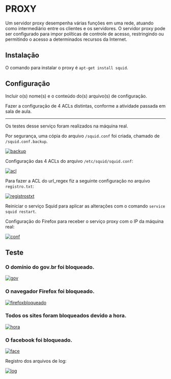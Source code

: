# PROXY

Um servidor proxy desempenha várias funções em uma rede, atuando como intermediário entre os clientes e os servidores. O servidor proxy pode ser configurado para impor políticas de controle de acesso, restringindo ou permitindo o acesso a determinados recursos da Internet.

## Instalação

O comando para instalar o proxy é `apt-get install squid`.

## Configuração

Incluir o(s) nome(s) e o conteúdo do(s) arquivo(s) de configuração.

Fazer a configuração de 4 ACLs distintas, conforme a atividade passada em sala de aula.

---------------------------------------------------------------------------------------
Os testes desse serviço foram realizados na máquina real.

Por segurança, uma cópia do arquivo `/squid.conf` foi criada, chamado de `/squid.conf.backup`.

[![backup](https://i.im.ge/2024/01/03/3XNX18.backup.png)](https://im.ge/i/3XNX18)

Configuração das 4 ACLs do arquivo `/etc/squid/squid.conf`:

[![acl](https://i.im.ge/2024/01/04/3XWjEx.acl.png)](https://im.ge/i/3XWjEx)

Para fazer a ACL do url_regex fiz a seguinte configuração no arquivo `registro.txt`:

[![registrostxt](https://i.im.ge/2024/01/04/3XWigc.registrostxt.png)](https://im.ge/i/3XWigc)

Reiniciar o serviço Squid para aplicar as alterações com o comando `service squid restart`.

Configuração do Firefox para receber o serviço proxy com o IP da máquina real:

[![conf](https://i.im.ge/2024/01/03/3XNpvp.conf.png)](https://im.ge/i/3XNpvp)

## Teste

### O domínio do gov.br foi bloqueado.

[![gov](https://i.im.ge/2024/01/04/3XY0ef.gov.png)](https://im.ge/i/3XY0ef)

### O navegador Firefox foi bloqueado.

[![firefoxbloqueado](https://i.im.ge/2023/12/29/xxGnRx.firefoxbloqueado.png)](https://im.ge/i/xxGnRx)

### Todos os sites foram bloqueados devido a hora.

[![hora](https://i.im.ge/2024/01/03/3X31sW.hora.png)](https://im.ge/i/3X31sW)

### O facebook  foi bloqueado.

[![face](https://i.im.ge/2024/01/04/3XWyrz.face.png)](https://im.ge/i/3XWyrz)

Registro dos arquivos de log:

[![log](https://i.im.ge/2024/01/04/3XZAzm.log.png)](https://im.ge/i/3XZAzm)